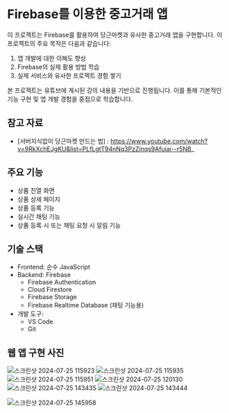 # Firebase를 이용한 중고거래 앱

이 프로젝트는 Firebase를 활용하여 당근마켓과 유사한 중고거래 앱을 구현합니다. 이 프로젝트의 주요 목적은 다음과 같습니다:

1. 앱 개발에 대한 이해도 향상
2. Firebase의 실제 활용 방법 학습
3. 실제 서비스와 유사한 프로젝트 경험 쌓기

본 프로젝트는 유튜브에 게시된 강의 내용을 기반으로 진행됩니다. 이를 통해 기본적인 기능 구현 및 앱 개발 경험을 중점으로 학습합니다.

## 참고 자료
- [서버지식없이 당근마켓 만드는 법] : https://www.youtube.com/watch?v=9RkXchEJgKU&list=PLfLgtT94nNq3PzZinqs9Afuiai--r5NB_

## 주요 기능

- 상품 진열 화면
- 상품 상세 페이지
- 상품 등록 기능
- 실시간 채팅 기능
- 상품 등록 시 또는 채팅 요청 시 알림 기능

## 기술 스택

- Frontend: 순수 JavaScript
- Backend: Firebase
  - Firebase Authentication
  - Cloud Firestore
  - Firebase Storage
  - Firebase Realtime Database (채팅 기능용)
- 개발 도구:
  - VS Code
  - Git

## 웹 앱 구현 사진
![스크린샷 2024-07-25 115923](https://github.com/user-attachments/assets/c173cac3-1d8f-4300-a85a-45d40456f289)
![스크린샷 2024-07-25 115935](https://github.com/user-attachments/assets/571c7259-c8d2-4358-a4b4-f262602ccead)
![스크린샷 2024-07-25 115951](https://github.com/user-attachments/assets/1acf5c3f-f287-4c72-b134-754e8ea55fc5)
![스크린샷 2024-07-25 120130](https://github.com/user-attachments/assets/5380daf1-3dd8-4a6b-b910-78addf1ce4f6)
![스크린샷 2024-07-25 143435](https://github.com/user-attachments/assets/25d1abc0-e874-4df8-876e-2f67a0cc29bf)
![스크린샷 2024-07-25 143444](https://github.com/user-attachments/assets/249e595d-f1e7-447f-801b-57d57cf10262)

![스크린샷 2024-07-25 145958](https://github.com/user-attachments/assets/214e5202-2e9d-468f-af2c-fa0947bb3a8e)
